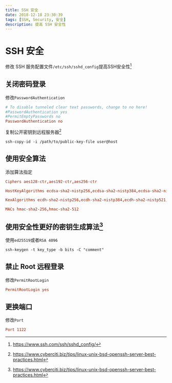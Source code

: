 ```yaml
---
title: SSH 安全
date: 2018-12-18 23:30:39
tags: [SSH, Security, 安全]
description: 提高 SSH 安全性
---
```


# SSH 安全

修改 SSH 服务配置文件`/etc/ssh/sshd_config`提高SSH安全性[^1]

## 关闭密码登录

修改`PasswordAuthentication`

```conf
# To disable tunneled clear text passwords, change to no here!
#PasswordAuthentication yes
#PermitEmptyPasswords no
PasswordAuthentication no
```

复制公开密钥到远程服务器[^2]

```shell
ssh-copy-id -i /path/to/public-key-file user@host
```

## 使用安全算法

添加算法指定

```conf
Ciphers aes128-ctr,aes192-ctr,aes256-ctr

HostKeyAlgorithms ecdsa-sha2-nistp256,ecdsa-sha2-nistp384,ecdsa-sha2-nistp521,ssh-rsa,ssh-dss

KexAlgorithms ecdh-sha2-nistp256,ecdh-sha2-nistp384,ecdh-sha2-nistp521,diffie-hellman-group-exchange-sha256

MACs hmac-sha2-256,hmac-sha2-512
```

## 使用安全性更好的密钥生成算法[^2]

使用`ed25519`或者`RSA 4096`

```shell
ssh-keygen -t key_type -b bits -C "comment"
```

## 禁止 Root 远程登录

修改`PermitRootLogin`

```conf
PermitRootLogin yes
```

## 更换端口

修改`Port`

```conf
Port 1122
```

[^1]: https://www.ssh.com/ssh/sshd_config/
[^2]: https://www.cyberciti.biz/tips/linux-unix-bsd-openssh-server-best-practices.html